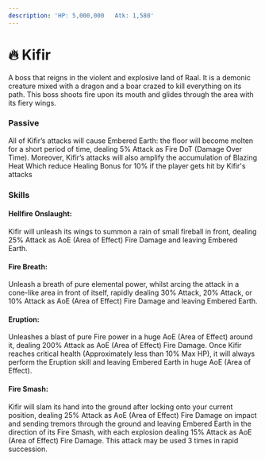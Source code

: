 ```yaml
---
description: 'HP: 5,000,000   Atk: 1,580'
---
```


# 🔥 Kifir

A boss that reigns in the violent and explosive land of Raal. It is a demonic creature mixed with a dragon and a boar crazed to kill everything on its path. This boss shoots fire upon its mouth and glides through the area with its fiery wings.

### Passive&#x20;

All of Kifir’s attacks will cause Embered Earth: the floor will become molten for a short period of time, dealing 5% Attack as Fire DoT (Damage Over Time). Moreover, Kifir’s attacks will also amplify the accumulation of Blazing Heat Which reduce Healing Bonus for 10% if the player gets hit by Kifir's attacks

### Skills

#### **Hellfire Onslaught:**

Kifir will unleash its wings to summon a rain of small fireball in front, dealing 25% Attack as AoE (Area of Effect) Fire Damage and leaving Embered Earth.

#### **Fire Breath:**

Unleash a breath of pure elemental power, whilst arcing the attack in a cone-like area in front of itself, rapidly dealing 30% Attack, 20% Attack, or 10% Attack as AoE (Area of Effect) Fire Damage and leaving Embered Earth.

#### **Eruption:**

Unleashes a blast of pure Fire power in a huge AoE (Area of Effect) around it, dealing 200% Attack as AoE (Area of Effect) Fire Damage. Once Kifir reaches critical health (Approximately less than 10% Max HP), it will always perform the Eruption skill and leaving Embered Earth in huge AoE (Area of Effect).

#### **Fire Smash:**

Kifir will slam its hand into the ground after locking onto your current position, dealing 25% Attack as AoE (Area of Effect) Fire Damage on impact and sending tremors through the ground and leaving Embered Earth in the direction of its Fire Smash, with each explosion dealing 15% Attack as AoE (Area of Effect) Fire Damage. This attack may be used 3 times in rapid succession.

